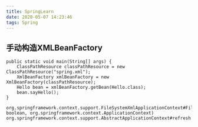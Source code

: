 ```yaml
---
title: SpringLearn
date: 2020-05-07 14:23:46
tags: Spring
---
```


## 手动构造XMLBeanFactory 

```
public static void main(String[] args) {
    ClassPathResource classPathResource = new ClassPathResource("spring.xml");
    XmlBeanFactory xmlBeanFactory = new XmlBeanFactory(classPathResource);
    Hello bean = xmlBeanFactory.getBean(Hello.class);
    bean.sayHello();
}
```
<?xml version="1.0" encoding="UTF-8"?>
<beans xmlns="http://www.springframework.org/schema/beans"
       xmlns:xsi="http://www.w3.org/2001/XMLSchema-instance"
       xsi:schemaLocation="http://www.springframework.org/schema/beans http://www.springframework.org/schema/beans/spring-beans.xsd">
    <bean id="myDao" class="com.example.restservice.impl.MyDaoImpl"/>
    <bean id="hello" class="com.example.restservice.mypojo.HelloImpl"/>
</beans>




```
org.springframework.context.support.FileSystemXmlApplicationContext#FileSystemXmlApplicationContext(java.lang.String[], boolean, org.springframework.context.ApplicationContext)
org.springframework.context.support.AbstractApplicationContext#refresh
```
